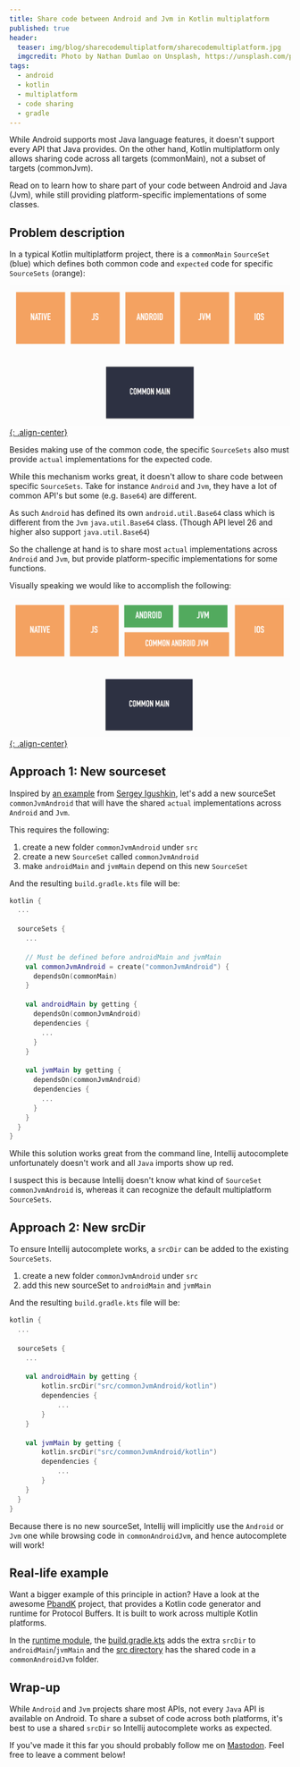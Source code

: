 ```yaml
---
title: Share code between Android and Jvm in Kotlin multiplatform
published: true
header:
  teaser: img/blog/sharecodemultiplatform/sharecodemultiplatform.jpg
  imgcredit: Photo by Nathan Dumlao on Unsplash, https://unsplash.com/photos/8V_ehc1Kva0, cropped and resized
tags:
  - android
  - kotlin
  - multiplatform
  - code sharing
  - gradle
---
```

While Android supports most Java language features, it doesn't support every API that Java provides. On the other hand, Kotlin multiplatform only allows sharing code across all targets (commonMain), not a subset of targets (commonJvm).

Read on to learn how to share part of your code between Android and Java (Jvm), while still providing platform-specific implementations of some classes.

## Problem description
In a typical Kotlin multiplatform project, there is a `commonMain` `SourceSet` (blue) which defines both common code and `expected` code for specific `SourceSets` (orange):

[![Kotlin multiplatform project overview](/img/blog/sharecodemultiplatform/multiplatform_project.png){: .align-center}](/img/blog/sharecodemultiplatform/multiplatform_project.png)

Besides making use of the common code, the specific `SourceSets` also must provide `actual` implementations for the expected code.

While this mechanism works great, it doesn't allow to share code between specific `SourceSets`. Take for instance `Android` and `Jvm`, they have a lot of common API's but some (e.g. `Base64`) are different.

As such `Android` has defined its own `android.util.Base64` class which is different from the `Jvm` `java.util.Base64` class. (Though API level 26 and higher also support `java.util.Base64`)

So the challenge at hand is to share most `actual` implementations across `Android` and `Jvm`, but provide platform-specific implementations for some functions.

Visually speaking we would like to accomplish the following:

[![Desired code sharing between Android and Jvm](/img/blog/sharecodemultiplatform/codeshare_androidjvm.png){: .align-center}](/img/blog/sharecodemultiplatform/codeshare_androidjvm.png)

## Approach 1: New sourceset
Inspired by [an example](https://github.com/h0tk3y/k-new-mpp-samples/blob/master/split-actuals/build.gradle) from [Sergey Igushkin](https://twitter.com/h07k3y?lang=en), let's add a new sourceSet `commonJvmAndroid` that will have the shared `actual` implementations across `Android` and `Jvm`.

This requires the following:

1. create a new folder `commonJvmAndroid` under `src`
2. create a new `SourceSet` called `commonJvmAndroid`
3. make `androidMain` and `jvmMain` depend on this new `SourceSet`

And the resulting `build.gradle.kts` file will be:

```kotlin
kotlin {
  ...

  sourceSets {
    ...

    // Must be defined before androidMain and jvmMain
    val commonJvmAndroid = create("commonJvmAndroid") {
      dependsOn(commonMain)
    }

    val androidMain by getting {
      dependsOn(commonJvmAndroid)
      dependencies {
        ...
      }
    }

    val jvmMain by getting {
      dependsOn(commonJvmAndroid)
      dependencies {
        ...
      }
    }
  }
}
```

While this solution works great from the command line, Intellij autocomplete unfortunately doesn't work and all `Java` imports show up red.

I suspect this is because Intellij doesn't know what kind of `SourceSet` `commonJvmAndroid` is, whereas it can recognize the default multiplatform `SourceSets`.

## Approach 2: New srcDir
To ensure Intellij autocomplete works, a `srcDir` can be added to the existing `SourceSets`.

1. create a new folder `commonJvmAndroid` under `src`
2. add this new sourceSet to `androidMain` and `jvmMain`

And the resulting `build.gradle.kts` file will be:

```kotlin
kotlin {
  ...

  sourceSets {
    ...

    val androidMain by getting {
        kotlin.srcDir("src/commonJvmAndroid/kotlin")
        dependencies {
            ...
        }
    }

    val jvmMain by getting {
        kotlin.srcDir("src/commonJvmAndroid/kotlin")
        dependencies {
            ...
        }
    }
  }
}
```

Because there is no new sourceSet, Intellij will implicitly use the `Android` or `Jvm` one while browsing code in `commonAndroidJvm`, and hence autocomplete will work!

## Real-life example
Want a bigger example of this principle in action? Have a look at the awesome [PbandK](https://github.com/streem/pbandk) project, that provides a Kotlin code generator and runtime for Protocol Buffers. It is built to work across multiple Kotlin platforms.

In the [runtime module](https://github.com/streem/pbandk/tree/master/runtime), the [build.gradle.kts](https://github.com/streem/pbandk/blob/master/runtime/build.gradle.kts) adds the extra `srcDir` to `androidMain`/`jvmMain` and the [src directory](https://github.com/streem/pbandk/tree/master/runtime/src) has the shared code in a `commonAndroidJvm` folder.

## Wrap-up
While `Android` and `Jvm` projects share most APIs, not every `Java` API is available on Android. To share a subset of code across both platforms, it's best to use a shared `srcDir` so Intellij autocomplete works as expected.

If you've made it this far you should probably follow me on [Mastodon](https://androiddev.social/@Jeroenmols). Feel free to leave a comment below!
